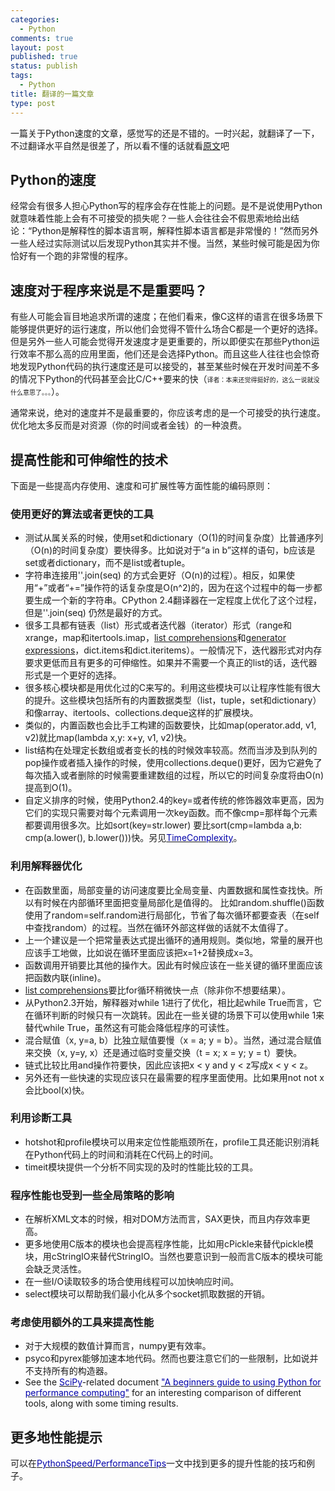 ```yaml
--- 
categories: 
  - Python
comments: true
layout: post
published: true
status: publish
tags: 
  - Python
title: 翻译的一篇文章
type: post
---
```

一篇关于Python速度的文章，感觉写的还是不错的。一时兴起，就翻译了一下，不过翻译水平自然是很差了，所以看不懂的话就看<a href="http://wiki.python.org/moin/PythonSpeed" target="_blank">原文</a>吧

<!--style-start -->
<h2>Python的速度</h2>
经常会有很多人担心Python写的程序会存在性能上的问题。是不是说使用Python就意味着性能上会有不可接受的损失呢？一些人会往往会不假思索地给出结论：“Python是解释性的脚本语言啊，解释性脚本语言都是非常慢的！”然而另外一些人经过实际测试以后发现Python其实并不慢。当然，某些时候可能是因为你恰好有一个跑的非常慢的程序。
<h2>速度对于程序来说是不是重要吗？</h2>
有些人可能会盲目地追求所谓的速度；在他们看来，像C这样的语言在很多场景下能够提供更好的运行速度，所以他们会觉得不管什么场合C都是一个更好的选择。但是另外一些人可能会觉得开发速度才是更重要的，所以即便实在那些Python运行效率不那么高的应用里面，他们还是会选择Python。而且这些人往往也会惊奇地发现Python代码的执行速度还是可以接受的，甚至某些时候在开发时间差不多的情况下Python的代码甚至会比C/C++要来的快（<span style="font-size:x-small;">译者：本来还觉得挺好的，这么一说就没什么意思了。。。</span>）。

通常来说，绝对的速度并不是最重要的，你应该考虑的是一个可接受的执行速度。优化地太多反而是对资源（你的时间或者金钱）的一种浪费。
<h2>提高性能和可伸缩性的技术</h2>
下面是一些提高内存使用、速度和可扩展性等方面性能的编码原则：
<h3>使用更好的算法或者更快的工具</h3>
<ul>
<li>测试从属关系的时候，使用set和dictionary（O(1)的时间复杂度）比普通序列（O(n)的时间复杂度）要快得多。比如说对于“a in  b”这样的语句，b应该是set或者dictionary，而不是list或者tuple。</li>
    <li>字符串连接用''.join(seq) 的方式会更好（O(n)的过程）。相反，如果使用“+”或者“+=”操作符的话复杂度是O(n^2)的，因为在这个过程中的每一步都要生成一个新的字符串。CPython  2.4翻译器在一定程度上优化了这个过程，但是''.join(seq) 仍然是最好的方式。</li>
    <li>很多工具都有链表（list）形式或者迭代器（iterator）形式（range和xrange，map和itertools.imap，<a href="http://www.python.org/dev/peps/pep-0202/">list  comprehensions</a>和<a href="http://www.python.org/dev/peps/pep-0289/">generator expressions</a>，dict.items和dict.iteritems）。一般情况下，迭代器形式对内存要求更低而且有更多的可伸缩性。如果并不需要一个真正的list的话，迭代器形式是一个更好的选择。</li>
    <li>很多核心模块都是用优化过的C来写的。利用这些模块可以让程序性能有很大的提升。这些模块包括所有的内置数据类型（list，tuple，set和dictionary）和像array、itertools、collections.deque这样的扩展模块。</li>
    <li>类似的，内置函数也会比手工构建的函数要快，比如map(operator.add,  v1, v2)就比map(lambda x,y: x+y, v1, v2)快。</li>
    <li>list结构在处理定长数组或者变长的栈的时候效率较高。然而当涉及到队列的pop操作或者插入操作的时候，使用collections.deque()更好，因为它避免了每次插入或者删除的时候需要重建数组的过程，所以它的时间复杂度将由O(n)提高到O(1)。</li>
    <li>自定义排序的时候，使用Python2.4的key=或者传统的修饰器效率更高，因为它们的实现只需要对每个元素调用一次key函数。而不像cmp=那样每个元素都要调用很多次。比如sort(key=str.lower) 要比sort(cmp=lambda a,b: cmp(a.lower(),  b.lower()))快。另见<a href="http://wiki.python.org/moin/TimeComplexity"><span style="color:#0000aa;">TimeComplexity</span></a>。</li>
</ul>
<h3>利用解释器优化</h3>
<ul>
<li>在函数里面，局部变量的访问速度要比全局变量、内置数据和属性查找快。所以有时候在内部循环里面把变量局部化是值得的。 比如random.shuffle()函数使用了random=self.random进行局部化，节省了每次循环都要查表（在self中查找random）的过程。当然在循环外部这样做的话就不太值得了。</li>
    <li>上一个建议是一个把常量表达式提出循环的通用规则。类似地，常量的展开也应该手工地做，比如说在循环里面应该把x=1+2替换成x=3。</li>
    <li>函数调用开销要比其他的操作大。因此有时候应该在一些关键的循环里面应该把函数内联(inline)。</li>
    <li>
<a href="http://www.python.org/dev/peps/pep-0202/">list comprehensions</a>要比for循环稍微快一点（除非你不想要结果）。</li>
    <li>从Python2.3开始，解释器对while  1进行了优化，相比起while  True而言，它在循环判断的时候只有一次跳转。因此在一些关键的场景下可以使用while  1来替代while True，虽然这有可能会降低程序的可读性。</li>
    <li>混合赋值（x, y=a, b）比独立赋值要慢（x = a; y = b）。当然，通过混合赋值来交换（x, y=y, x）还是通过临时变量交换（t = x;  x = y; y = t）要快。</li>
    <li>链式比较比用and操作符要快，因此应该把x < y and y < z写成x < y <  z。</li>
    <li>另外还有一些快速的实现应该只在最需要的程序里面使用。比如果用not not  x会比bool(x)快。</li>
</ul>
<h3>利用诊断工具</h3>
<ul>
<li>hotshot和profile模块可以用来定位性能瓶颈所在，profile工具还能识别消耗在Python代码上的时间和消耗在C代码上的时间。</li>
    <li>timeit模块提供一个分析不同实现的及时的性能比较的工具。</li>
</ul>
<h3>程序性能也受到一些全局策略的影响</h3>
<ul>
<li>在解析XML文本的时候，相对DOM方法而言，SAX更快，而且内存效率更高。</li>
    <li>更多地使用C版本的模块也会提高程序性能，比如用cPickle来替代pickle模块，用cStringIO来替代StringIO。当然也要意识到一般而言C版本的模块可能会缺乏灵活性。</li>
    <li>在一些I/O读取较多的场合使用线程可以加快响应时间。</li>
    <li>select模块可以帮助我们最小化从多个socket抓取数据的开销。</li>
</ul>
<h3>考虑使用额外的工具来提高性能</h3>
<ul>
<li>对于大规模的数值计算而言，numpy更有效率。</li>
    <li>psyco和pyrex能够加速本地代码。然而也要注意它们的一些限制，比如说并不支持所有的构造器。</li>
    <li>See the <a href="http://wiki.python.org/moin/SciPy"><span style="color:#0000aa;">SciPy</span></a>-related document <a href="http://scipy.org/PerformancePython"><span style="color:#0000aa;">"A beginners guide  to using Python for performance computing"</span></a> for an interesting  comparison of different tools, along with some timing results.</li>
</ul>
<h2>更多地性能提示</h2>
可以在<a href="http://wiki.python.org/moin/PythonSpeed/PerformanceTips"><span style="color:#0000aa;">PythonSpeed/PerformanceTips</span></a>一文中找到更多的提升性能的技巧和例子。

